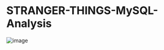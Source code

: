 # STRANGER-THINGS-MySQL-Analysis

![image](https://github.com/user-attachments/assets/0bd96f6e-7fd3-4812-bd39-a9b8ac94f2fb)
